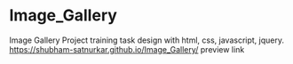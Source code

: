 # Image_Gallery
Image Gallery Project training task design with html, css, javascript, jquery.
https://shubham-satnurkar.github.io/Image_Gallery/ preview link
